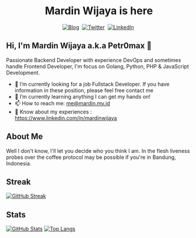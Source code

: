 <p>
  <h1 align="center">Mardin Wijaya is here</h1>
</p>
<p align="center">
<a href="https://mardinwijaya.my.id"><img src="https://img.shields.io/badge/website-000000?style=for-the-badge&logo=About.me&logoColor=white" alt="Blog" /></a>&nbsp;
<a href="https://twitter.com/petr0max"><img src="https://img.shields.io/badge/Twitter-1DA1F2?style=for-the-badge&logo=twitter&logoColor=white" alt="Twitter" /></a>&nbsp;
<a href="https://www.linkedin.com/in/mardinwijaya/"><img src="https://img.shields.io/badge/LinkedIn-0077B5?style=for-the-badge&logo=linkedin&logoColor=white" alt="LinkedIn" /></a>&nbsp;
<br/>

<!--
**mardinw/mardinw** is a ✨ _special_ ✨ repository because its `README.md` (this file) appears on your GitHub profile.
-->
## Hi, I'm Mardin Wijaya a.k.a Petr0max 👋
Passionate Backend Developer with experience DevOps and sometimes handle Frontend Developer, I'm focus on Golang, Python, PHP & JavaScript Development.

- 💼 I’m currently looking for a job Fullstack Developer. If you have information in these position, please feel free contact me
- 🌱 I’m currently learning anything I can get my hands on!
- 📫 How to reach me: me@mardin.my.id
- 📃 Know about my experiences : https://www.linkedin.com/in/mardinwijaya

## About Me
Well I don't know, I'll let you decide who you think I am. In the flesh liveness probes over the coffee protocol may be possible if you're in Bandung, Indonesia. 

## Streak
[![GitHub Streak](https://streak-stats.demolab.com/?user=mardinw)](https://git.io/streak-stats)

## Stats
[![GitHub Stats](https://github-readme-stats.vercel.app/api?username=mardinw&hide=issues)](https://github.com/anuraghazra/github-readme-stats)
[![Top Langs](https://github-readme-stats.vercel.app/api/top-langs/?username=mardinw)](https://github.com/anuraghazra/github-readme-stats)
